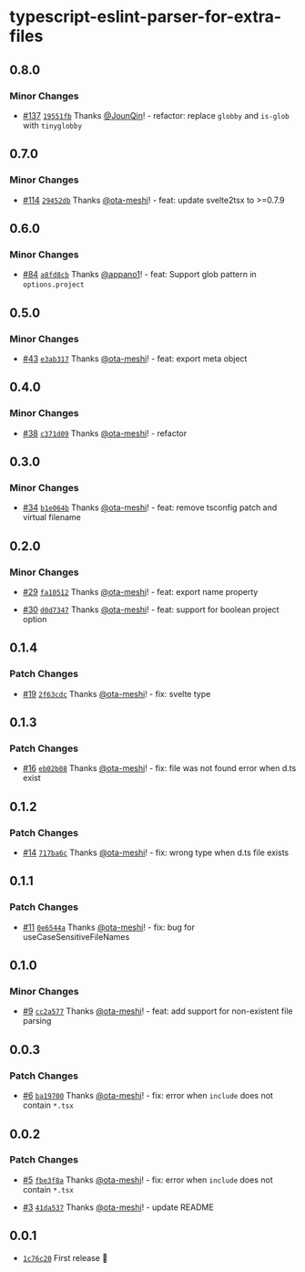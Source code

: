 # typescript-eslint-parser-for-extra-files

## 0.8.0

### Minor Changes

- [#137](https://github.com/ota-meshi/typescript-eslint-parser-for-extra-files/pull/137) [`19551fb`](https://github.com/ota-meshi/typescript-eslint-parser-for-extra-files/commit/19551fb5d1fb622de935e518cca649b3aedd6817) Thanks [@JounQin](https://github.com/JounQin)! - refactor: replace `globby` and `is-glob` with `tinyglobby`

## 0.7.0

### Minor Changes

- [#114](https://github.com/ota-meshi/typescript-eslint-parser-for-extra-files/pull/114) [`29452db`](https://github.com/ota-meshi/typescript-eslint-parser-for-extra-files/commit/29452db35613d4a5238f2b3c16ad8ce23bcb848a) Thanks [@ota-meshi](https://github.com/ota-meshi)! - feat: update svelte2tsx to >=0.7.9

## 0.6.0

### Minor Changes

- [#84](https://github.com/ota-meshi/typescript-eslint-parser-for-extra-files/pull/84) [`a8fd8cb`](https://github.com/ota-meshi/typescript-eslint-parser-for-extra-files/commit/a8fd8cbcd3794a6c60d1f646d68c99593b238839) Thanks [@appano1](https://github.com/appano1)! - feat: Support glob pattern in `options.project`

## 0.5.0

### Minor Changes

- [#43](https://github.com/ota-meshi/typescript-eslint-parser-for-extra-files/pull/43) [`e3ab317`](https://github.com/ota-meshi/typescript-eslint-parser-for-extra-files/commit/e3ab317f290efc26dab06bf6f164724e9199cdba) Thanks [@ota-meshi](https://github.com/ota-meshi)! - feat: export meta object

## 0.4.0

### Minor Changes

- [#38](https://github.com/ota-meshi/typescript-eslint-parser-for-extra-files/pull/38) [`c371d09`](https://github.com/ota-meshi/typescript-eslint-parser-for-extra-files/commit/c371d094f03c425bdf55b262aaaa9f9ed539e160) Thanks [@ota-meshi](https://github.com/ota-meshi)! - refactor

## 0.3.0

### Minor Changes

- [#34](https://github.com/ota-meshi/typescript-eslint-parser-for-extra-files/pull/34) [`b1e064b`](https://github.com/ota-meshi/typescript-eslint-parser-for-extra-files/commit/b1e064bd6a242f4048e01c69083df43ebb571d48) Thanks [@ota-meshi](https://github.com/ota-meshi)! - feat: remove tsconfig patch and virtual filename

## 0.2.0

### Minor Changes

- [#29](https://github.com/ota-meshi/typescript-eslint-parser-for-extra-files/pull/29) [`fa10512`](https://github.com/ota-meshi/typescript-eslint-parser-for-extra-files/commit/fa10512d2a88b890671d39a85b87c5ab7e3d1960) Thanks [@ota-meshi](https://github.com/ota-meshi)! - feat: export name property

- [#30](https://github.com/ota-meshi/typescript-eslint-parser-for-extra-files/pull/30) [`d0d7347`](https://github.com/ota-meshi/typescript-eslint-parser-for-extra-files/commit/d0d7347fd5efa8a3986134ea8bac2e2703eeaace) Thanks [@ota-meshi](https://github.com/ota-meshi)! - feat: support for boolean project option

## 0.1.4

### Patch Changes

- [#19](https://github.com/ota-meshi/typescript-eslint-parser-for-extra-files/pull/19) [`2f63cdc`](https://github.com/ota-meshi/typescript-eslint-parser-for-extra-files/commit/2f63cdcdd2e8ec9915e066015c4fac1bad39b000) Thanks [@ota-meshi](https://github.com/ota-meshi)! - fix: svelte type

## 0.1.3

### Patch Changes

- [#16](https://github.com/ota-meshi/typescript-eslint-parser-for-extra-files/pull/16) [`eb02b08`](https://github.com/ota-meshi/typescript-eslint-parser-for-extra-files/commit/eb02b08a958d884582903af2edaaf3725fc0fed2) Thanks [@ota-meshi](https://github.com/ota-meshi)! - fix: file was not found error when d.ts exist

## 0.1.2

### Patch Changes

- [#14](https://github.com/ota-meshi/typescript-eslint-parser-for-extra-files/pull/14) [`717ba6c`](https://github.com/ota-meshi/typescript-eslint-parser-for-extra-files/commit/717ba6c34966157cdfbc4e0f13310429882c35c1) Thanks [@ota-meshi](https://github.com/ota-meshi)! - fix: wrong type when d.ts file exists

## 0.1.1

### Patch Changes

- [#11](https://github.com/ota-meshi/typescript-eslint-parser-for-extra-files/pull/11) [`0e6544a`](https://github.com/ota-meshi/typescript-eslint-parser-for-extra-files/commit/0e6544aa8ae1b1cd54680e79c7dcd67b110d3857) Thanks [@ota-meshi](https://github.com/ota-meshi)! - fix: bug for useCaseSensitiveFileNames

## 0.1.0

### Minor Changes

- [#9](https://github.com/ota-meshi/typescript-eslint-parser-for-extra-files/pull/9) [`cc2a577`](https://github.com/ota-meshi/typescript-eslint-parser-for-extra-files/commit/cc2a577fe87af4dec775ec5caa9fd39adf2f59b4) Thanks [@ota-meshi](https://github.com/ota-meshi)! - feat: add support for non-existent file parsing

## 0.0.3

### Patch Changes

- [#6](https://github.com/ota-meshi/typescript-eslint-parser-for-extra-files/pull/6) [`ba19700`](https://github.com/ota-meshi/typescript-eslint-parser-for-extra-files/commit/ba19700b0892208279484761f6e04d1c2366dd9d) Thanks [@ota-meshi](https://github.com/ota-meshi)! - fix: error when `include` does not contain `*.tsx`

## 0.0.2

### Patch Changes

- [#5](https://github.com/ota-meshi/typescript-eslint-parser-for-extra-files/pull/5) [`fbe3f8a`](https://github.com/ota-meshi/typescript-eslint-parser-for-extra-files/commit/fbe3f8a897b931d07ad5323f17dd48f9c72774f7) Thanks [@ota-meshi](https://github.com/ota-meshi)! - fix: error when `include` does not contain `*.tsx`

- [#3](https://github.com/ota-meshi/typescript-eslint-parser-for-extra-files/pull/3) [`41da537`](https://github.com/ota-meshi/typescript-eslint-parser-for-extra-files/commit/41da5370c7f58d9ffcbdde5f7168d6600c7c8008) Thanks [@ota-meshi](https://github.com/ota-meshi)! - update README

## 0.0.1

- [`1c76c20`](https://github.com/ota-meshi/typescript-eslint-parser-for-extra-files/commit/1c76c20cf7c7617b157356e44eb2dc7e463dfb6f) First release 🎉
